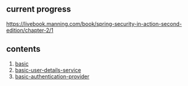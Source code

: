 ## current progress

https://livebook.manning.com/book/spring-security-in-action-second-edition/chapter-2/1

## contents

1. [basic](https://github.com/chubbyhippo/spring-security-tinkering/tree/main/spring-security-in-action/basic)
2. [basic-user-details-service](https://github.com/chubbyhippo/spring-security-tinkering/tree/main/spring-security-in-action/basic-user-details-service)
3. [basic-authentication-provider](https://github.com/chubbyhippo/spring-security-tinkering/tree/main/spring-security-in-action/basic-authentication-provider)
